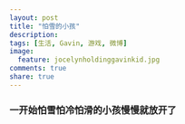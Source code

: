```yaml
---
layout: post
title: "怕雪的小孩"
description: 
tags: [生活, Gavin, 游戏, 微博]
image:
  feature: jocelynholdinggavinkid.jpg
comments: true
share: true
---
```


### 一开始怕雪怕冷怕滑的小孩慢慢就放开了 ###

<figure class="half">
	<img src="http://i.imgur.com/WPJOD5Z.jpg" alt="">
	<img src="http://i.imgur.com/v80nVZk.jpg" alt="">
</figure>

<figure class="half">
	<img src="http://i.imgur.com/fpLUAfk.jpg" alt="">
	<img src="http://i.imgur.com/sY68jtO.jpg" alt="">
</figure>


